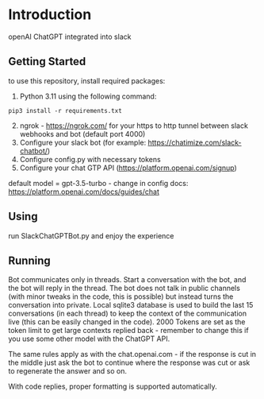 # Introduction
openAI ChatGPT integrated into slack

## Getting Started
to use this repository, install required packages:

1. Python 3.11
using the following command:
```
pip3 install -r requirements.txt
```
2. ngrok - https://ngrok.com/ for your https to http tunnel between slack webhooks and bot (default port 4000)
4. Configure your slack bot (for example: https://chatimize.com/slack-chatbot/)
5. Configure config.py with necessary tokens
6. Configure your chat GTP API (https://platform.openai.com/signup)

default model = gpt-3.5-turbo - change in config
docs: https://platform.openai.com/docs/guides/chat


## Using
run SlackChatGPTBot.py and enjoy the experience

## Running
Bot communicates only in threads. Start a conversation with the bot, and the bot will reply in the thread. The bot does not talk in public channels (with minor tweaks in the code, this is possible) but instead turns the conversation into private. Local sqlite3 database is used to build the last 15 conversations (in each thread) to keep the context of the communication live (this can be easily changed in the code). 2000 Tokens are set as the token limit to get large contexts replied back - remember to change this if you use some other model with the ChatGPT API.

The same rules apply as with the chat.openai.com - if the response is cut in the middle just ask the bot to continue where the response was cut or ask to regenerate the answer and so on.

With code replies, proper formatting is supported automatically.
